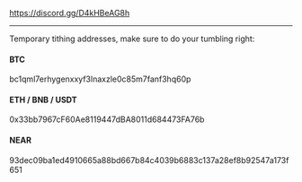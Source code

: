 https://discord.gg/D4kHBeAG8h

---

Temporary tithing addresses, make sure to do your tumbling right:

#### BTC
bc1qml7erhygenxxyf3lnaxzle0c85m7fanf3hq60p

#### ETH / BNB / USDT
0x33bb7967cF60Ae8119447dBA8011d684473FA76b

#### NEAR
93dec09ba1ed4910665a88bd667b84c4039b6883c137a28ef8b92547a173f651
